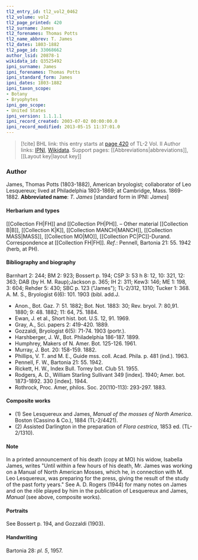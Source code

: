 ```yaml
---
tl2_entry_id: tl2_vol2_0462
tl2_volume: vol2
tl2_page_printed: 420
tl2_surname: James
tl2_forenames: Thomas Potts
tl2_name_abbrev: T. James
tl2_dates: 1803-1882
tl2_page_id: 33068662
author_lsid: 20878-1
wikidata_id: Q3525492
ipni_surname: James
ipni_forenames: Thomas Potts
ipni_standard_form: James
ipni_dates: 1803-1882
ipni_taxon_scope: 
- Botany
- Bryophytes
ipni_geo_scope: 
- United States
ipni_version: 1.1.1.1
ipni_record_created: 2003-07-02 00:00:00.0
ipni_record_modified: 2013-05-15 11:37:01.0
---
```


> [!cite] BHL link: this entry starts at [page 420](https://www.biodiversitylibrary.org/page/33068662) of TL-2 Vol. II
> Author links: [IPNI](https://www.ipni.org/a/20878-1), [Wikidata](https://www.wikidata.org/wiki/Q3525492). Support pages: [[Abbreviations|abbreviations]], [[Layout key|layout key]]

### Author

James, Thomas Potts (1803-1882), American bryologist; collaborator of Leo Lesquereux; lived at Philadelphia 1803-1869; at Cambridge, Mass. 1869-1882. 
**Abbreviated name**: *T. James* \[standard form in IPNI: *James*\]

#### Herbarium and types

[[Collection FH|FH]] and [[Collection PH|PH]]. – Other material [[Collection B|B]], [[Collection K|K]], [[Collection MANCH|MANCH]], [[Collection MASS|MASS]], [[Collection MO|MO]], [[Collection PC|PC]]-Durand. Correspondence at [[Collection FH|FH]].
*Ref*.: Pennell, Bartonia 21: 55. 1942 (herb, at PH).

#### Bibliography and biography

Barnhart 2: 244; BM 2: 923; Bossert p. 194; CSP 3: 53 h 8: 12, 10: 321, 12: 363; DAB (by H. M. Raup);Jackson p. 365; IH 2: 311; Kew3: 146; ME 1: 198, 3: 604; Rehder 5: 430; SBC p. 123 ("James"); TL-2/312, 1310; Tucker 1: 368. A. M. S., Bryologist 6(6): 101. 1903 (bibl. add.J.
- Anon., Bot. Gaz. 7: 51. 1882; Bot. Not. 1883: 30; Rev. bryol. 7: 80,91. 1880; 9: 48. 1882; 11: 64, 75. 1884.
- Ewan, J. et al., Short hist. bot. U.S. 12, 91. 1969.
- Gray, A., Sci. papers 2: 419-420. 1889.
- Gozzaldi, Bryologist 6(5): 71-74. 1903 (portr.).
- Harshberger, J. W., Bot. Philadelphia 186-187. 1899.
- Humphrey, Makers of N. Amer. Bot. 125-126. 1961.
- Murray, J. Bot. 20: 158-159. 1882.
- Phillips, V. T. and M. E., Guide mss. coll. Acad. Phila. p. 481 (ind.). 1963.
- Pennell, F. W., Bartonia 21: 55. 1942.
- Rickett, H. W., Index Bull. Torrey bot. Club 51. 1955.
- Rodgers, A. D., William Starling Sullivant 349 \[index\]. 1940; Amer. bot. 1873-1892. 330 \[index\]. 1944.
- Rothrock, Proc. Amer, philos. Soc. 20(110-113): 293-297. 1883.

#### Composite works

- (1) See Lesquereux and James, *Manual of the mosses of North America*. Boston (Cassino & Co.), 1884 (TL-2/4421).
- (2) Assisted Darlington in the preparation of *Flora cestrica*, 1853 ed. (TL-2/1310).

#### Note

In a printed announcement of his death (copy at MO) his widow, Isabella James, writes "Until within a few hours of his death, Mr. James was working on a Manual of North American Mosses, which he, in connection with M. Leo Lesquereux, was preparing for the press, giving the result of the study of the past forty years."
See A. D. Rogers (1944) for many notes on James and on the rôle played by him in the publication of Lesquereux and James, *Manual* (see above, composite works).

#### Portraits

See Bossert p. 194, and Gozzaldi (1903).

#### Handwriting

Bartonia 28: *pl. 5*, 1957.

